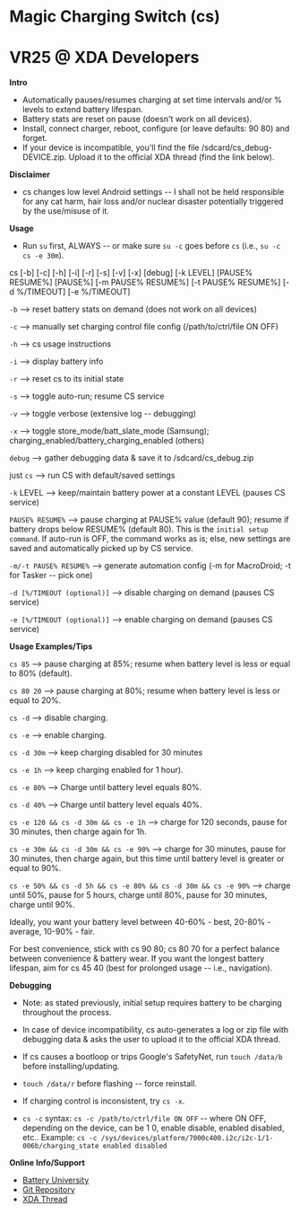 # Magic Charging Switch (cs)
# VR25 @ XDA Developers


**Intro**
- Automatically pauses/resumes charging at set time intervals and/or % levels to extend battery lifespan.
- Battery stats are reset on pause (doesn't work on all devices).
- Install, connect charger, reboot, configure (or leave defaults: 90 80) and forget.
- If your device is incompatible, you'll find the file /sdcard/cs_debug-DEVICE.zip. Upload it to the official XDA thread (find the link below).


**Disclaimer**
- cs changes low level Android settings -- I shall not be held responsible for any cat harm, hair loss and/or nuclear disaster potentially triggered by the use/misuse of it.


**Usage**

- Run `su` first, ALWAYS -- or make sure `su -c` goes before `cs` (i.e., `su -c cs -e 30m`).

cs [-b] [-c] [-h] [-i] [-r] [-s] [-v] [-x] [debug] [-k LEVEL] [PAUSE% RESUME%] [PAUSE%] [-m PAUSE% RESUME%] [-t PAUSE% RESUME%] [-d %/TIMEOUT] [-e %/TIMEOUT]

`-b` --> reset battery stats on demand (does not work on all devices)

`-c` --> manually set charging control file config (/path/to/ctrl/file ON OFF)

`-h` --> cs usage instructions

`-i` --> display battery info

`-r` --> reset cs to its initial state

`-s` --> toggle auto-run; resume CS service

`-v` --> toggle verbose (extensive log -- debugging)

`-x` --> toggle store_mode/batt_slate_mode (Samsung); charging_enabled/battery_charging_enabled (others)

`debug` --> gather debugging data & save it to /sdcard/cs_debug.zip

just `cs` --> run CS with default/saved settings

`-k` LEVEL --> keep/maintain battery power at a constant LEVEL (pauses CS service)

`PAUSE% RESUME%` --> pause charging at PAUSE% value (default 90); resume if battery drops below RESUME% (default 80). This is the `initial setup command`. If auto-run is OFF, the command works as is; else, new settings are saved and automatically picked up by CS service.

`-m/-t PAUSE% RESUME%` --> generate automation config (-m for MacroDroid; -t for Tasker -- pick one)

`-d [%/TIMEOUT (optional)]` --> disable charging on demand (pauses CS service)

`-e [%/TIMEOUT (optional)]` --> enable charging on demand (pauses CS service)


**Usage Examples/Tips**

`cs 85` --> pause charging at 85%; resume when battery level is less or equal to 80% (default).

`cs 80 20` --> pause charging at 80%; resume when battery level is less or equal to 20%.

`cs -d` --> disable charging.

`cs -e` --> enable charging.

`cs -d 30m` --> keep charging disabled for 30 minutes

`cs -e 1h` --> keep charging enabled for 1 hour).

`cs -e 80%` --> Charge until battery level equals 80%.

`cs -d 40%` --> Charge until battery level equals 40%.

`cs -e 120 && cs -d 30m && cs -e 1h` --> charge for 120 seconds, pause for 30 minutes, then charge again for 1h.

`cs -e 30m && cs -d 30m && cs -e 90%` --> charge for 30 minutes, pause for 30 minutes, then charge again, but this time until battery level is greater or equal to 90%.

`cs -e 50% && cs -d 5h && cs -e 80% && cs -d 30m && cs -e 90%` --> charge until 50%, pause for 5 hours, charge until 80%, pause for 30 minutes, charge until 90%.

Ideally, you want your battery level between 40-60% - best, 20-80% - average, 10-90% - fair.

For best convenience, stick with cs 90 80; cs 80 70 for a perfect balance between convenience & battery wear. If you want the longest battery lifespan, aim for cs 45 40 (best for prolonged usage -- i.e., navigation).


**Debugging**

- Note: as stated previously, initial setup requires battery to be charging throughout the process.

- In case of device incompatibility, cs auto-generates a log or zip file with debugging data & asks the user to upload it to the official XDA thread.

- If cs causes a bootloop or trips Google's SafetyNet, run `touch /data/b` before installing/updating.

- `touch /data/r` before flashing -- force reinstall.

- If charging control is inconsistent, try `cs -x`.

- `cs -c` syntax: `cs -c /path/to/ctrl/file ON OFF` -- where ON OFF, depending on the device, can be 1 0, enable disable, enabled disabled, etc.. Example: `cs -c /sys/devices/platform/7000c400.i2c/i2c-1/1-006b/charging_state enabled disabled`


**Online Info/Support**
- [Battery University](http://batteryuniversity.com/learn/article/how_to_prolong_lithium_based_batteries)
- [Git Repository](https://github.com/Magisk-Modules-Repo/Magic-Charging-Switch)
- [XDA Thread](https://forum.xda-developers.com/apps/magisk/module-magic-charging-switch-cs-v2017-9-t3668427)
